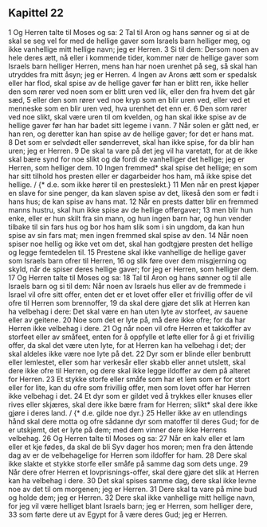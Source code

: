 ## Kapittel 22

1 Og Herren talte til Moses og sa:
2 Tal til Aron og hans sønner og si at de skal se seg vel for med de hellige gaver som Israels barn helliger meg, og ikke vanhellige mitt hellige navn; jeg er Herren.
3 Si til dem: Dersom noen av hele deres ætt, nå eller i kommende tider, kommer nær de hellige gaver som Israels barn helliger Herren, mens han har noen urenhet på seg, så skal han utryddes fra mitt åsyn; jeg er Herren.
4 Ingen av Arons ætt som er spedalsk eller har flod, skal spise av de hellige gaver før han er blitt ren, ikke heller den som rører ved noen som er blitt uren ved lik, eller den fra hvem det går sæd,
5 eller den som rører ved noe kryp som en blir uren ved, eller ved et menneske som en blir uren ved, hva urenhet det enn er.
6 Den som rører ved noe slikt, skal være uren til om kvelden, og han skal ikke spise av de hellige gaver før han har badet sitt legeme i vann.
7 Når solen er gått ned, er han ren, og deretter kan han spise av de hellige gaver; for det er hans mat.
8 Det som er selvdødt eller sønderrevet, skal han ikke spise, for da blir han uren; jeg er Herren.
9 De skal ta vare på det jeg vil ha varetatt, for at de ikke skal bære synd for noe slikt og dø fordi de vanhelliger det hellige; jeg er Herren, som helliger dem.
10 Ingen fremmed* skal spise det hellige; en som har sitt tilhold hos presten eller er dagarbeider hos ham, må ikke spise det hellige. / {* d.e. som ikke hører til en presteslekt.}
11 Men når en prest kjøper en slave for sine penger, da kan slaven spise av det, likeså den som er født i hans hus; de kan spise av hans mat.
12 Når en prests datter blir en fremmed manns hustru, skal hun ikke spise av de hellige offergaver;
13 men blir hun enke, eller er hun skilt fra sin mann, og hun ingen barn har, og hun vender tilbake til sin fars hus og bor hos ham slik som i sin ungdom, da kan hun spise av sin fars mat; men ingen fremmed skal spise av den.
14 Når noen spiser noe hellig og ikke vet om det, skal han godtgjøre presten det hellige og legge femtedelen til.
15 Prestene skal ikke vanhellige de hellige gaver som Israels barn ofrer til Herren,
16 og slik føre over dem misgjerning og skyld, når de spiser deres hellige gaver; for jeg er Herren, som helliger dem.
17 Og Herren talte til Moses og sa:
18 Tal til Aron og hans sønner og til alle Israels barn og si til dem: Når noen av Israels hus eller av de fremmede i Israel vil ofre sitt offer, enten det er et lovet offer eller et frivillig offer de vil ofre til Herren som brennoffer,
19 da skal dere gjøre det slik at Herren kan ha velbehag i dere: Det skal være en han uten lyte av storfeet, av sauene eller av geitene.
20 Noe som det er lyte på, må dere ikke ofre; for da har Herren ikke velbehag i dere.
21 Og når noen vil ofre Herren et takkoffer av storfeet eller av småfeet, enten for å oppfylle et løfte eller for å gi et frivillig offer, da skal det være uten lyte, for at Herren kan ha velbehag i det; der skal aldeles ikke være noe lyte på det.
22 Dyr som er blinde eller benbrutt eller lemlestet, eller som har verkesår eller skabb eller annet utslett, skal dere ikke ofre til Herren, og dere skal ikke legge ildoffer av dem på alteret for Herren.
23 Et stykke storfe eller småfe som har et lem som er for stort eller for lite, kan du ofre som frivillig offer, men som lovet offer har Herren ikke velbehag i det.
24 Et dyr som er gildet ved å trykkes eller knuses eller rives eller skjæres, skal dere ikke bære fram for Herren; slikt* skal dere ikke gjøre i deres land. / {* d.e. gilde noe dyr.}
25 Heller ikke av en utlendings hånd skal dere motta og ofre sådanne dyr som matoffer til deres Gud; for de er utskjemt, det er lyte på dem; med dem vinner dere ikke Herrens velbehag.
26 Og Herren talte til Moses og sa:
27 Når en kalv eller et lam eller et kje fødes, da skal de bli Syv dager hos moren; men fra den åttende dag av er de velbehagelige for Herren som ildoffer for ham.
28 Dere skal ikke slakte et stykke storfe eller småfe på samme dag som dets unge.
29 Når dere ofrer Herren et lovprisnings-offer, skal dere gjøre det slik at Herren kan ha velbehag i dere.
30 Det skal spises samme dag, dere skal ikke levne noe av det til om morgenen; jeg er Herren.
31 Dere skal ta vare på mine bud og holde dem; jeg er Herren.
32 Dere skal ikke vanhellige mitt hellige navn, for jeg vil være helliget blant Israels barn; jeg er Herren, som helliger dere,
33 som førte dere ut av Egypt for å være deres Gud; jeg er Herren.

